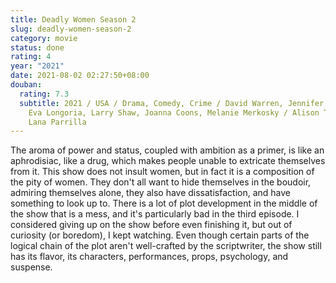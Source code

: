 ```yaml
---
title: Deadly Women Season 2
slug: deadly-women-season-2
category: movie
status: done
rating: 4
year: "2021"
date: 2021-08-02 02:27:50+08:00
douban:
  rating: 7.3
  subtitle: 2021 / USA / Drama, Comedy, Crime / David Warren, Jennifer Gassinger,
    Eva Longoria, Larry Shaw, Joanna Coons, Melanie Merkosky / Alison Tolman,
    Lana Parrilla
---
```


The aroma of power and status, coupled with ambition as a primer, is like an aphrodisiac, like a drug, which makes people unable to extricate themselves from it. This show does not insult women, but in fact it is a composition of the pity of women. They don't all want to hide themselves in the boudoir, admiring themselves alone, they also have dissatisfaction, and have something to look up to. There is a lot of plot development in the middle of the show that is a mess, and it's particularly bad in the third episode. I considered giving up on the show before even finishing it, but out of curiosity (or boredom), I kept watching. Even though certain parts of the logical chain of the plot aren't well-crafted by the scriptwriter, the show still has its flavor, its characters, performances, props, psychology, and suspense.
